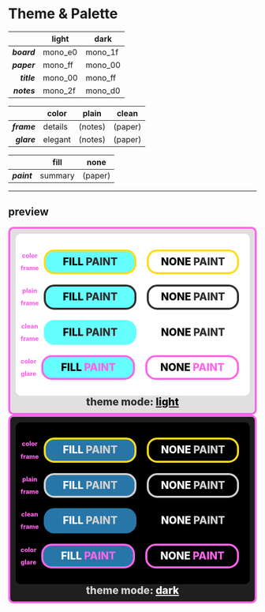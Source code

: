 # Theme & Palette

|                     | light   | dark    |
| ------------------: | ------- | ------- |
| <b><i>board</i></b> | mono_e0 | mono_1f |
| <b><i>paper</i></b> | mono_ff | mono_00 |
| <b><i>title</i></b> | mono_00 | mono_ff |
| <b><i>notes</i></b> | mono_2f | mono_d0 |

|                     | color   | plain   | clean   |
| ------------------: | ------- | ------- | ------- |
| <b><i>frame</i></b> | details | (notes) | (paper) |
| <b><i>glare</i></b> | elegant | (notes) | (paper) |

|                     | fill    | none    |
| ------------------: | ------- | ------- |
| <b><i>paint</i></b> | summary | (paper) |

---

## preview

<div class="preview">
  <style>
    .preview .light { --board: #e0e0e0; --paper: #ffffff; --title: #000000; --notes: #2f2f2f; --frame: #ffdb18; --glare: #ff65e9; --paint: #65fefe; }
    .preview .dark  { --board: #1f1f1f; --paper: #000000; --title: #ffffff; --notes: #d0d0d0; --frame: #ffdb18; --glare: #ff65e9; --paint: #2776a7; }
    .preview { display: flex; flex-wrap: wrap; text-align: center; vertical-align: middle; font-size: 1.5em; font-weight: 800; }
    .preview > div { background: var(--board); border: 0.2em solid var(--glare); border-radius: 0.5em; flex: 1 0 auto; padding: 0.5em; }
    .preview > div > div { background: var(--paper); border-radius: 0.5em; padding: 0.5em; }
    .preview > div > div > p { color: var(--notes); display: flex; justify-content: space-around; }
    .preview > div > div > p > small { color: var(--glare); flex: 1 1 1em; font-size: 0.6em; line-height: 2em; }
    .preview > div > div > p > span { flex: 1 1 9em; border: 0.2em solid transparent; border-radius: 1em; margin: 0 0.5em; line-height: 2em; }
    .preview > div > div > p > span:nth-of-type(odd) { background: var(--paint); }
    .preview > div > div > p > span > span:first-of-type {color: var(--title); }
    .preview > div > div > p.color-frame > span { border: 0.2em solid var(--frame); }
    .preview > div > div > p.plain-frame > span { border: 0.2em solid var(--notes); }
    .preview > div > div > p.color-glare > span { border: 0.2em solid var(--glare); color: var(--glare); }
    .preview > div > footer { color: var(--notes); } .preview > div > footer > u { color: var(--title); }
  </style>
  <div class="light">
    <div>
      <p class="color-frame"><small>color<br/>frame</small><span><span>FILL</span> PAINT</span><span><span>NONE</span> PAINT</span></span> </p>
      <p class="plain-frame"><small>plain<br/>frame</small><span><span>FILL</span> PAINT</span><span><span>NONE</span> PAINT</span></span> </p>
      <p class="clean-frame"><small>clean<br/>frame</small><span><span>FILL</span> PAINT</span><span><span>NONE</span> PAINT</span></span> </p>
      <p class="color-glare"><small>color<br/>glare</small><span><span>FILL</span> PAINT</span><span><span>NONE</span> PAINT</span></span> </p>
    </div>
    <footer>theme mode: <u>light</u></footer>
  </div>
  <div class="dark">
    <div>
      <p class="color-frame"><small>color<br/>frame</small><span><span>FILL</span> PAINT</span><span><span>NONE</span> PAINT</span></span> </p>
      <p class="plain-frame"><small>plain<br/>frame</small><span><span>FILL</span> PAINT</span><span><span>NONE</span> PAINT</span></span> </p>
      <p class="clean-frame"><small>clean<br/>frame</small><span><span>FILL</span> PAINT</span><span><span>NONE</span> PAINT</span></span> </p>
      <p class="color-glare"><small>color<br/>glare</small><span><span>FILL</span> PAINT</span><span><span>NONE</span> PAINT</span></span> </p>
    </div>
    <footer>theme mode: <u>dark</u></footer>
  </div>
</div>
